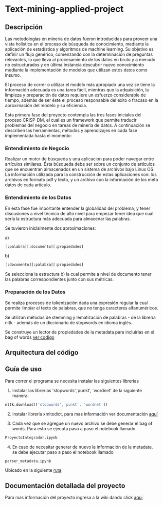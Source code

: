 # Text-mining-applied-project

## Descripción

Las metodologías en minería de datos fueron introducidas para proveer una vista holística en el proceso
de búsqueda de conocimiento, mediante la aplicación de estadística y algoritmos de machine learning. Su objetivo es definir un flujo genérico, comenzando con la determinación de preguntas relevantes, lo que lleva al procesamiento de los datos en bruto y a menudo no estructurados y en última instancia descubrir nuevo conocimiento mediante la implementación de modelos que utilizan estos datos como insumo.

El proceso de correr o utilizar el modelo más apropiado una vez se tiene la información adecuada es una tarea fácil, mientras que la adquisición, la limpieza y preparación de datos requiere un esfuerzo considerable de tiempo, además de ser éste el proceso responsable del éxito o fracaso en la aproximación del modelo y su eficiencia.

Esta primera fase del proyecto contempla las tres fases iniciales del proceso CRISP-DM, el cual es un framework que permite traducir problemas del negocio en tareas de minería de datos. A continuación se describen las herramientas, métodos y aprendizajes en cada fase implementada hasta el momento:

### Entendimiento de Negocio

Realizar un motor de búsqueda y una aplicación para poder navegar entre artículos similares. Ésta búsqueda debe ser sobre un conjunto de artículos que se encuentran almacenados en un sistema de archivos bajo Linux OS. La información utilizada para la construcción de estas aplicaciones son: los archivos en formato pdf y texto, y un archivo con la información de los meta datos de cada artículo.

### Entendimiento de los Datos

En esta fase fue importante entender la globalidad del problema, y tener discusiones a nivel técnico de alto nivel para empezar tener idea que cual sería la estructura más adecuada para almacenar las palabras.

Se tuvieron inicialmente dos aproximaciones:

a)
```python
[:palabra][:documento][:propiedades]
```
b) 

```python
[:documento][:palabra][:propiedades]
```

Se selecciona la estructura b) la cual permite a nivel de documento tener las palabras correspondientes junto con sus métricas.

### Preparación de los Datos

Se realiza procesos de tokenización dada una expresión regular la cual permite limpiar el texto de palabras, que no tenga caracteres alfanuméricos.

Se utilizan métodos de stemming y lematización de palabras - de la librería nltk - además de un diccionario de stopwords en idioma inglés.

Se construye un lector de propiedades de la metadata para incluirlas en el bag of words [ver codigo](https://github.com/franco18/text-mining-applied-project/tree/master/xml_parser)

## Arquitectura del código

## Guía de uso

Para correr el programa se necesita instalar las siguientes librerías

1. Instalar las librerias 'stopwords','punkt', 'wordnet' de la siguiente manera:
```python
nltk.download(['stopwords','punkt', 'wordnet'])
```

2. Instalar librería xmltodict, para mas información ver documentación [aquí](https://github.com/martinblech/xmltodict#xmltodict)

3. Cada vez que se agregue un nuevo archivo se debe generar el bag of words. Para esto se ejecuta paso a paso el notebook llamado 

```python
ProyectoIntegrador.ipynb
```

4. En caso de necesitar generar de nuevo la información de la metadata, se debe ejecutar paso a paso el notebook llamado

```python
parser_metadata.ipynb
```

Ubicado en la siguiente [ruta](https://github.com/franco18/text-mining-applied-project/blob/master/xml_parser/parser_metadata.ipynb)

## Documentación detallada del proyecto

Para mas información del proyecto ingresa a la wiki dando click [aquí](https://github.com/franco18/text-mining-applied-project/wiki/Documentaci%C3%B3n-detallada-proyecto)

